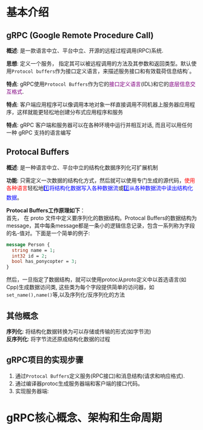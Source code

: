# 基本介绍
## gRPC (Google Remote Procedure Call)
**概述**: 是一款语言中立、平台中立、开源的远程过程调用(RPC)系统.  

**思想**: 定义一个服务， 指定其可以被远程调用的方法及其参数和返回类型。默认使用`Protocol buffers`作为接口定义语言，来描述服务接口和有效载荷信息结构`。  

**特点**: gRPC使用`Protocol Buffers`作为它的<font color = purple>接口定义语言</font>(IDL)和它的<font color = purple>底层信息交互格式</font>.  

**特点**: 客户端应用程序可以像调用本地对象一样直接调用不同机器上服务器应用程序，这样就能更轻松地创建分布式应用程序和服务  

**特点**: gRPC 客户端和服务器可以在各种环境中运行并相互对话, 而且可以用任何一种 gRPC 支持的语言编写  

## Protocal Buffers
**概述**: 是一种语言中立、平台中立的结构化数据序列化可扩展机制

**功能**: 只需定义一次数据的结构化方式，然后就可以使用专门生成的源代码，<font color = red>使用各种语言</font>轻松地<font color = blue>:one:将结构化数据写入各种数据流</font>或<font color = blue>:two:从各种数据流中读出结构化数据</font>。

**Protocal Buffers工作原理如下**：  
首先， 在 proto 文件中定义要序列化的数据结构。Protocal Buffers的数据结构为message，其中每条message都是一条小的逻辑信息记录，包含一系列称为字段的名-值对。下面是一个简单的例子:  
```protobuf
message Person {
  string name = 1;
  int32 id = 2;
  bool has_ponycopter = 3;
}
```

然后，一旦指定了数据结构，就可以使用protoc从proto定义中以首选语言(如Cpp)生成数据访问类, 这些类为每个字段提供简单的访问器，如`set_name(),name()`等,以及序列化/反序列化的方法  

## 其他概念
**序列化**: 将结构化数据转换为可以存储或传输的形式(如字节流)  
**反序列化**: 将字节流还原成结构化数据的过程  


## gRPC项目的实现步骤
1. 通过`Protocal Buffers`定义服务(RPC接口)和消息结构(请求和响应格式).   
2. 通过编译器protoc生成服务器端和客户端的接口代码。  
3. 实现服务器端: 

# gRPC核心概念、架构和生命周期

